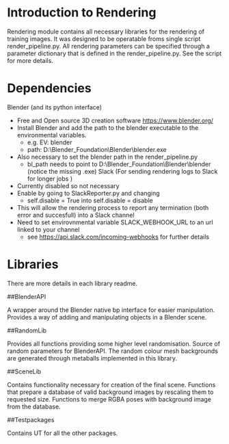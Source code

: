 # Introduction to Rendering

Rendering module contains all necessary libraries for the rendering of training images. It was designed to be operatable
froms single script render_pipeline.py. All rendering parameters can be specified through a parameter dictionary that 
is defined in the render_pipeline.py. See the script for more details.

# Dependencies
Blender (and its python interface) 
- Free and Open source 3D creation software https://www.blender.org/
- Install Blender and add the path to the blender executable to the environmental variables.
    - e.g. EV: blender
    - path: D:\Blender_Foundation\Blender\blender.exe 
- Also necessary to set the blender path in the render_pipeline.py
    - bl_path needs to point to  D:\Blender_Foundation\Blender\blender (notice the missing .exe)
Slack (For sending rendering logs to Slack for longer jobs )
- Currently disabled so not necessary
- Enable by going to SlackReporter.py and changing 
    - self.disable = True into self.disable = disable
- This will allow the rendering process to report any termination (both error and succesfull) into a Slack channel
- Need to set envirovnmental variable SLACK_WEBHOOK_URL to an url linked to your channel
    - see https://api.slack.com/incoming-webhooks for further details






# Libraries
There are more details in each library readme.

##BlenderAPI

A wrapper around the Blender native bp interface for easier manipulation. 
Provides a way of adding and manipulating objects in a Blender scene.

##RandomLib

Provides all functions providing some higher level randomisation. Source of random parameters for BlenderAPI.
The random colour mesh backgrounds are generated through metaballs implemented in this library.

##SceneLib

Contains functionality necessary for creation of the final scene.
Functions that prepare a database of valid background images by rescaling them to requested size.
Functions to merge RGBA poses with background image from the database. 

##Testpackages

Contains UT for all the other packages.



